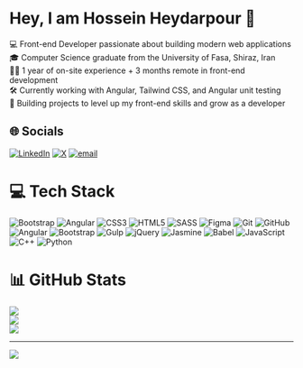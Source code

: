 # Hey, I am Hossein Heydarpour 👋
💻 Front-end Developer passionate about building modern web applications<br>🎓 Computer Science graduate from the University of Fasa, Shiraz, Iran<br>🧑‍💼 1 year of on-site experience + 3 months remote in front-end development<br>🛠️ Currently working with Angular, Tailwind CSS, and Angular unit testing<br>🚀 Building projects to level up my front-end skills and grow as a developer


## 🌐 Socials
[![LinkedIn](https://img.shields.io/badge/LinkedIn-%230077B5.svg?logo=linkedin&logoColor=white)](https://linkedin.com/in/hosseinheydarpour) [![X](https://img.shields.io/badge/X-black.svg?logo=X&logoColor=white)](https://x.com/HTechDaily) [![email](https://img.shields.io/badge/Email-D14836?logo=gmail&logoColor=white)](mailto:hosseinheydarpour1@gmail.com) 

# 💻 Tech Stack
![Bootstrap](https://img.shields.io/badge/bootstrap-%238511FA.svg?style=for-the-badge&logo=bootstrap&logoColor=white) ![Angular](https://img.shields.io/badge/angular-%23DD0031.svg?style=for-the-badge&logo=angular&logoColor=white) ![CSS3](https://img.shields.io/badge/css3-%231572B6.svg?style=for-the-badge&logo=css3&logoColor=white) ![HTML5](https://img.shields.io/badge/html5-%23E34F26.svg?style=for-the-badge&logo=html5&logoColor=white) ![SASS](https://img.shields.io/badge/SASS-hotpink.svg?style=for-the-badge&logo=SASS&logoColor=white) ![Figma](https://img.shields.io/badge/figma-%23F24E1E.svg?style=for-the-badge&logo=figma&logoColor=white) ![Git](https://img.shields.io/badge/git-%23F05033.svg?style=for-the-badge&logo=git&logoColor=white) ![GitHub](https://img.shields.io/badge/github-%23121011.svg?style=for-the-badge&logo=github&logoColor=white) ![Angular](https://img.shields.io/badge/angular-%23DD0031.svg?style=for-the-badge&logo=angular&logoColor=white) ![Bootstrap](https://img.shields.io/badge/bootstrap-%238511FA.svg?style=for-the-badge&logo=bootstrap&logoColor=white) ![Gulp](https://img.shields.io/badge/GULP-%23CF4647.svg?style=for-the-badge&logo=gulp&logoColor=white) ![jQuery](https://img.shields.io/badge/jquery-%230769AD.svg?style=for-the-badge&logo=jquery&logoColor=white) ![Jasmine](https://img.shields.io/badge/jasmine-%238A4182.svg?style=for-the-badge&logo=jasmine&logoColor=white) ![Babel](https://img.shields.io/badge/Babel-F9DC3e?style=for-the-badge&logo=babel&logoColor=black) ![JavaScript](https://img.shields.io/badge/javascript-%23323330.svg?style=for-the-badge&logo=javascript&logoColor=%23F7DF1E) ![C++](https://img.shields.io/badge/c++-%2300599C.svg?style=for-the-badge&logo=c%2B%2B&logoColor=white) ![Python](https://img.shields.io/badge/python-3670A0?style=for-the-badge&logo=python&logoColor=ffdd54)
# 📊 GitHub Stats
![](https://github-readme-stats.vercel.app/api?username=HosseinHeydarpour&theme=dracula&hide_border=false&include_all_commits=true&count_private=true)<br/>
![](https://nirzak-streak-stats.vercel.app/?user=HosseinHeydarpour&theme=dracula&hide_border=false)<br/>
![](https://github-readme-stats.vercel.app/api/top-langs/?username=HosseinHeydarpour&theme=dracula&hide_border=false&include_all_commits=true&count_private=true&layout=compact)

---
[![](https://visitcount.itsvg.in/api?id=HosseinHeydarpour&icon=0&color=0)](https://visitcount.itsvg.in)

<!-- Proudly created with GPRM ( https://gprm.itsvg.in ) -->
